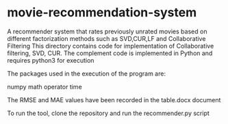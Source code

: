# movie-recommendation-system
A recommender system that rates previously unrated movies based on different factorization methods such as SVD,CUR,LF and Collaborative Filtering
This directory contains code for implementation of Collaborative filtering, SVD, CUR. The complement code is implemented in Python and requires python3 for execution

The packages used in the execution of the program are:

numpy
math
operator
time

The RMSE and MAE values have been recorded in the table.docx document

To run the tool, clone the repository and run the recommender.py script
